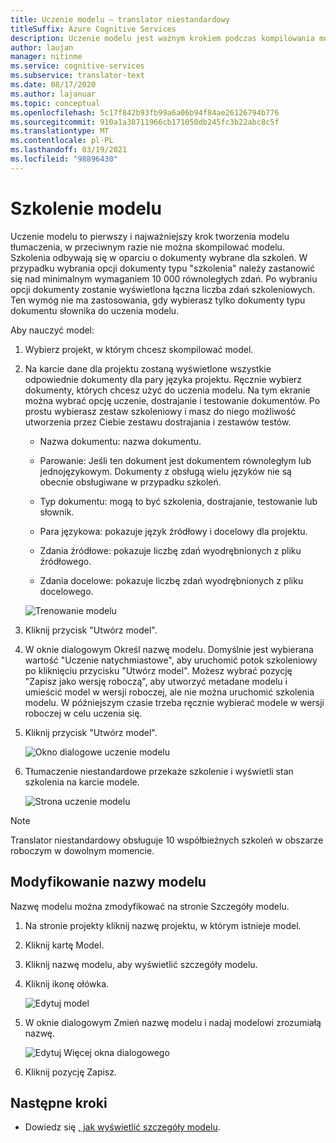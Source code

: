 ```yaml
---
title: Uczenie modelu — translator niestandardowy
titleSuffix: Azure Cognitive Services
description: Uczenie modelu jest ważnym krokiem podczas kompilowania modelu tłumaczenia. Szkolenia odbywają się w oparciu o dokumenty wybrane dla tych szkoleń.
author: laujan
manager: nitinme
ms.service: cognitive-services
ms.subservice: translator-text
ms.date: 08/17/2020
ms.author: lajanuar
ms.topic: conceptual
ms.openlocfilehash: 5c17f842b93fb99a6a06b94f84ae26126794b776
ms.sourcegitcommit: 910a1a38711966cb171050db245fc3b22abc8c5f
ms.translationtype: MT
ms.contentlocale: pl-PL
ms.lasthandoff: 03/19/2021
ms.locfileid: "98896430"
---
```

# <a name="train-a-model"></a>Szkolenie modelu

Uczenie modelu to pierwszy i najważniejszy krok tworzenia modelu tłumaczenia, w przeciwnym razie nie można skompilować modelu. Szkolenia odbywają się w oparciu o dokumenty wybrane dla szkoleń. W przypadku wybrania opcji dokumenty typu "szkolenia" należy zastanowić się nad minimalnym wymaganiem 10 000 równoległych zdań. Po wybraniu opcji dokumenty zostanie wyświetlona łączna liczba zdań szkoleniowych. Ten wymóg nie ma zastosowania, gdy wybierasz tylko dokumenty typu dokumentu słownika do uczenia modelu.

Aby nauczyć model:

1. Wybierz projekt, w którym chcesz skompilować model.

2. Na karcie dane dla projektu zostaną wyświetlone wszystkie odpowiednie dokumenty dla pary języka projektu. Ręcznie wybierz dokumenty, których chcesz użyć do uczenia modelu. Na tym ekranie można wybrać opcję uczenie, dostrajanie i testowanie dokumentów. Po prostu wybierasz zestaw szkoleniowy i masz do niego możliwość utworzenia przez Ciebie zestawu dostrajania i zestawów testów.

    - Nazwa dokumentu: nazwa dokumentu.

    - Parowanie: Jeśli ten dokument jest dokumentem równoległym lub jednojęzykowym. Dokumenty z obsługą wielu języków nie są obecnie obsługiwane w przypadku szkoleń.

    - Typ dokumentu: mogą to być szkolenia, dostrajanie, testowanie lub słownik.

    - Para językowa: pokazuje język źródłowy i docelowy dla projektu.

    - Zdania źródłowe: pokazuje liczbę zdań wyodrębnionych z pliku źródłowego.

    - Zdania docelowe: pokazuje liczbę zdań wyodrębnionych z pliku docelowego.

    ![Trenowanie modelu](media/how-to/how-to-train-model.png)

3. Kliknij przycisk "Utwórz model".

4. W oknie dialogowym Określ nazwę modelu. Domyślnie jest wybierana wartość "Uczenie natychmiastowe", aby uruchomić potok szkoleniowy po kliknięciu przycisku "Utwórz model". Możesz wybrać pozycję "Zapisz jako wersję roboczą", aby utworzyć metadane modelu i umieścić model w wersji roboczej, ale nie można uruchomić szkolenia modelu. W późniejszym czasie trzeba ręcznie wybierać modele w wersji roboczej w celu uczenia się.

5. Kliknij przycisk "Utwórz model".

    ![Okno dialogowe uczenie modelu](media/how-to/how-to-train-model-2.png)

6. Tłumaczenie niestandardowe przekaże szkolenie i wyświetli stan szkolenia na karcie modele.

    ![Strona uczenie modelu](media/how-to/how-to-train-model-3.png)

>[!Note]
>Translator niestandardowy obsługuje 10 współbieżnych szkoleń w obszarze roboczym w dowolnym momencie.

## <a name="modify-a-model-name"></a>Modyfikowanie nazwy modelu

Nazwę modelu można zmodyfikować na stronie Szczegóły modelu.

1. Na stronie projekty kliknij nazwę projektu, w którym istnieje model.
2. Kliknij kartę Model.
3. Kliknij nazwę modelu, aby wyświetlić szczegóły modelu.
4. Kliknij ikonę ołówka.

    ![Edytuj model](media/how-to/how-to-edit-model.png)

5. W oknie dialogowym Zmień nazwę modelu i nadaj modelowi zrozumiałą nazwę.

    ![Edytuj Więcej okna dialogowego](media/how-to/how-to-edit-model-dialog.png)

6. Kliknij pozycję Zapisz.

## <a name="next-steps"></a>Następne kroki

- Dowiedz się [, jak wyświetlić szczegóły modelu](how-to-view-model-details.md).
